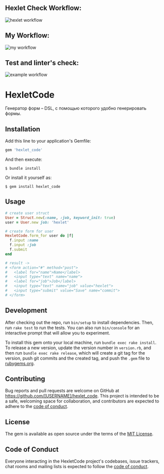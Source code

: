 ## Hexlet Check Workflow:
![hexlet workflow](https://github.com/marselgabdulov/rails-project-lvl1/actions/workflows/hexlet-check.yml/badge.svg)

## My Workflow:
![my workflow](https://github.com/marselgabdulov/rails-project-lvl1/actions/workflows/my-check.yml/badge.svg)

## Test and linter's check:
![example workflow](https://github.com/marselgabdulov/rails-project-lvl1/actions/workflows/hexlet-check.yml/badge.svg)

# HexletCode
Генератор форм – DSL, с помощью которого удобно генерировать формы. 
## Installation

Add this line to your application's Gemfile:

```ruby
gem 'hexlet_code'
```

And then execute:

    $ bundle install

Or install it yourself as:

    $ gem install hexlet_code

## Usage

```ruby
# create user struct
User = Struct.new(:name, :job, keyword_init: true)
user = User.new job: 'hexlet'

# create form for user
HexletCode.form_for user do |f|
  f.input :name
  f.input :job
  f.submit
end

# result ->
# <form action="#" method="post">
#   <label for="name">Name</label>
#   <input type="text" name="name">
#   <label for="job">Job</label>
#   <input type="text" name="job" value="hexlet">
#   <input type="submit" value="Save" name="commit">
# </form>
```

## Development

After checking out the repo, run `bin/setup` to install dependencies. Then, run `rake test` to run the tests. You can also run `bin/console` for an interactive prompt that will allow you to experiment.

To install this gem onto your local machine, run `bundle exec rake install`. To release a new version, update the version number in `version.rb`, and then run `bundle exec rake release`, which will create a git tag for the version, push git commits and the created tag, and push the `.gem` file to [rubygems.org](https://rubygems.org).

## Contributing

Bug reports and pull requests are welcome on GitHub at https://github.com/[USERNAME]/hexlet_code. This project is intended to be a safe, welcoming space for collaboration, and contributors are expected to adhere to the [code of conduct](https://github.com/[USERNAME]/hexlet_code/blob/master/CODE_OF_CONDUCT.md).

## License

The gem is available as open source under the terms of the [MIT License](https://opensource.org/licenses/MIT).

## Code of Conduct

Everyone interacting in the HexletCode project's codebases, issue trackers, chat rooms and mailing lists is expected to follow the [code of conduct](https://github.com/[USERNAME]/hexlet_code/blob/master/CODE_OF_CONDUCT.md).
